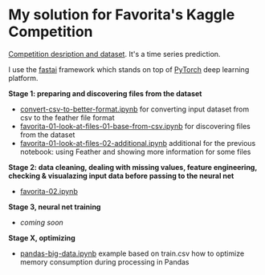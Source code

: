 # My solution for Favorita's Kaggle Competition

[Competition desription and dataset](https://www.kaggle.com/c/favorita-grocery-sales-forecasting). It's a time series prediction.

I use the [fastai](http://www.fast.ai/2018/10/02/fastai-ai/) framework which stands on top of [PyTorch](https://pytorch.org/) deep learning platform.

**Stage 1: preparing and discovering files from the dataset**
* [convert-csv-to-better-format.ipynb](convert-csv-to-better-format.ipynb) for converting input dataset from csv to the feather file format
* [favorita-01-look-at-files-01-base-from-csv.ipynb](favorita-01-look-at-files-01-base-from-csv.ipynb) for discovering files from the dataset
* [favorita-01-look-at-files-02-additional.ipynb](favorita-01-look-at-files-02-additional.ipynb) additional for the previous notebook: using Feather and showing more information for some files

**Stage 2: data cleaning, dealing with missing values, feature engineering, checking & visualazing input data before passing to the neural net**
* [favorita-02.ipynb](favorita-02.ipynb)

**Stage 3, neural net training**
* _coming soon_

**Stage X, optimizing**
* [pandas-big-data.ipynb](pandas-big-data.ipynb) example based on train.csv how to optimize memory consumption during processing in Pandas